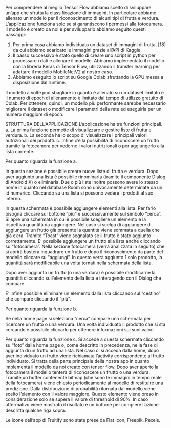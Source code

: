 Per comprendere al meglio Tensor Flow abbiamo scelto di sviluppare un’app che sfrutta la classificazione di immagini. In particolare abbiamo allenato un modello per il riconoscimento di alcuni tipi di frutta e verdura.
L’applicazione funziona solo se si garantiscono i permessi alla fotocamera.
Il modello è creato da noi e per svilupparlo abbiamo seguito questi passaggi:
1.    Per prima cosa abbiamo individuato un dataset di immagini di frutta, [18] da cui abbiamo scaricato le immagini grazie all’API di Kaggle.
2.    Il passo successivo è stato quello di creare uno script in python per processare i dati e allenare il modello.
        Abbiamo implementato il modello con la libreria Keras di Tensor Flow, utilizzando il transfer learning per adattare il modello MobileNetV2 al nostro caso.
3.    Abbiamo eseguito lo script su Google Colab sfruttando la GPU messa a disposizione dal runtime.

Il modello a volte può sbagliare in quanto è allenato su un dataset limitato e il numero di epoch di allenamento è limitato dal tempo di utilizzo gratuito di Colab.
Per ottenere, quindi, un modello più performante sarebbe necessario migliorare il dataset o modificare i parametri della rete ed eseguirla per un numero maggiore di epoch.

STRUTTURA DELL'APPLICAZIONE
L’applicazione ha tre funzioni principali.
a.    La prima funzione permette di visualizzare e gestire liste di frutta e verdura. 
b.    La seconda ha lo scopo di visualizzare i principali valori nutrizionali dei prodotti.
c.    Infine c’è la possibilità di riconoscere un frutto tramite la fotocamera per vederne i valori nutrizionali o per aggiungerlo alla lista corrente.

Per quanto riguarda la funzione a.

In questa sezione è possibile creare nuove liste di frutta e verdura. Dopo aver aggiunto una lista è possibile rinominarla (tramite il componente Dialog di Android X) o eliminarla.
Due o più liste inoltre possono avere lo stesso nome in quanto nel database Room sono univocamente determinate da un id numerico. 
Cliccando su una lista si possono vedere i prodotti al suo interno.
	
In questa schermata è possibile aggiungere elementi alla lista. Per farlo bisogna cliccare sul bottone “più” e successivamente sul simbolo “cerca”.
Si apre una schermata in cui è possibile scegliere un elemento e la rispettiva quantità da aggiungere.
Nel caso si scelga di aggiungere di aggiungere un frutto già presente la quantità viene sommata a quella che già c’era.
Tramite “Toast” viene segnalato se il frutto è stato aggiunto correttamente.
E’ possibile aggiungere un frutto alla lista anche cliccando su “fotocamera”.
Nella sezione fotocamera (verrà analizzata in seguito) che si aprirà basterà inquadrare un frutto e dopo il riconoscimento da parte del modello cliccare su “aggiungi”.
In questo verrà aggiunto 1 solo prodotto, la quantità sarà modificabile una volta tornati nella schermata della lista.

Dopo aver aggiunto un frutto (o una verdura) è possibile modificarne la quantità cliccando sull’elemento della lista e interagendo con il Dialog che compare.

E’ infine possibile eliminare un elemento dalla lista cliccando sul “cestino” che compare cliccando il “più”.


Per quanto riguarda la funzione b.

Se nella home page si seleziona “cerca” compare una schermata per ricercare un frutto o una verdura.
Una volta individuato il prodotto che si sta cercando è possibile cliccarlo per ottenere informazioni sui suoi valori.



Per quanto riguarda la funzione c.
Si accede a questa schermata cliccando su “foto” dalla home page o, come descritto in precedenza, nella fase di aggiunta di un frutto ad una lista.
Nel caso ci si acceda dalla home, dopo aver individuato un frutto viene richiamata l’activity corrispondente al frutto individuato.
Si tratta della parte principale della nostra app in quanto implementa il modello da noi creato con tensor flow. 
Dopo aver aperto la fotocamera il modello tenterà di riconoscere un frutto o una verdura.
Tramite un buffer contenente bitmap (che sono le immagini in tempo reale della fotocamera) viene chiesto periodicamente al modello di restituire una predizione.
Dalla distribuzione di probabilità ritornata dal modello viene scelto l’elemento con il valore maggiore.
Questo elemento viene preso in considerazione solo se supera il valore di threshold di 90%.
In caso affermativo viene mostrato il risultato e un bottone per compiere l’azione descritta qualche riga sopra.

Le icone dell’app di Fruitify sono state prese da Flat Icon, Freepik, Pexels.




